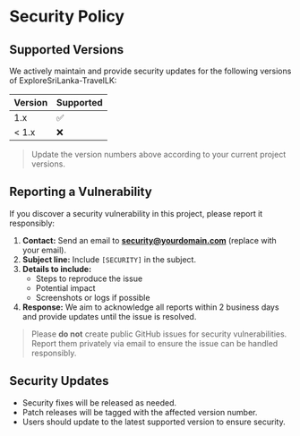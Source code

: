 # Security Policy

## Supported Versions

We actively maintain and provide security updates for the following versions of ExploreSriLanka-TravelLK:

| Version | Supported          |
| ------- | ------------------ |
| 1.x     | :white_check_mark: |
| < 1.x   | :x:                |

> Update the version numbers above according to your current project versions.

## Reporting a Vulnerability

If you discover a security vulnerability in this project, please report it responsibly:

1. **Contact:** Send an email to **security@yourdomain.com** (replace with your email).
2. **Subject line:** Include `[SECURITY]` in the subject.
3. **Details to include:** 
   - Steps to reproduce the issue
   - Potential impact
   - Screenshots or logs if possible
4. **Response:** We aim to acknowledge all reports within 2 business days and provide updates until the issue is resolved.

> Please **do not** create public GitHub issues for security vulnerabilities. Report them privately via email to ensure the issue can be handled responsibly.

## Security Updates

- Security fixes will be released as needed.
- Patch releases will be tagged with the affected version number.
- Users should update to the latest supported version to ensure security.

